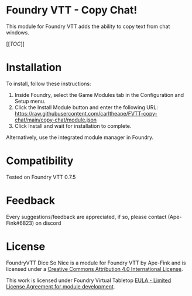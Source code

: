 # Foundry VTT - Copy Chat!
This module for Foundry VTT adds the ability to copy text from chat windows.

[[_TOC_]]

# Installation

To install, follow these instructions:

1.  Inside Foundry, select the Game Modules tab in the Configuration and Setup menu.
2.  Click the Install Module button and enter the following URL: https://raw.githubusercontent.com/carltheape/FVTT-copy-chat/main/copy-chat/module.json
3.  Click Install and wait for installation to complete.

Alternatively, use the integrated module manager in Foundry.


# Compatibility

Tested on Foundry VTT 0.7.5  

# Feedback

Every suggestions/feedback are appreciated, if so, please contact (Ape-Fink#6823) on discord 

# License

FoundryVTT Dice So Nice is a module for Foundry VTT by Ape-Fink and is licensed under a [Creative Commons Attribution 4.0 International License](http://creativecommons.org/licenses/by/4.0/).

This work is licensed under Foundry Virtual Tabletop [EULA - Limited License Agreement for module development](https://foundryvtt.com/article/license/).
